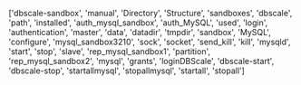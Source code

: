 ['dbscale-sandbox', 'manual', 'Directory', 'Structure', 'sandboxes', 'dbscale', 'path', 'installed', 'auth_mysql_sandbox', 'auth_MySQL', 'used', 'login', 'authentication', 'master', 'data', 'datadir', 'tmpdir', 'sandbox', 'MySQL', 'configure', 'mysql_sandbox3210', 'sock', 'socket', 'send_kill', 'kill', 'mysqld', 'start', 'stop', 'slave', 'rep_mysql_sandbox1', 'partition', 'rep_mysql_sandbox2', 'mysql', 'grants', 'loginDBScale', 'dbscale-start', 'dbscale-stop', 'startallmysql', 'stopallmysql', 'startall', 'stopall']
